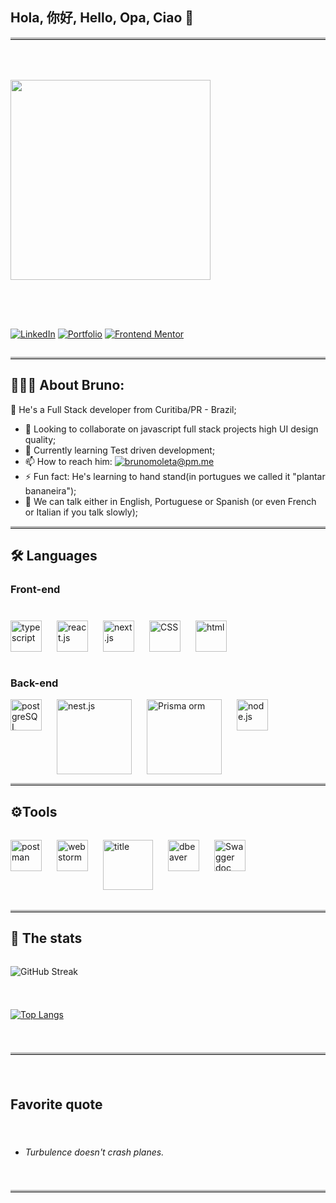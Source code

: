 ## Hola, 你好, Hello, Opa, Ciao 👋

<hr style="border-top: 3px solid #bbb;">

<div style="margin-block: 64px;">

  <img src="https://media.giphy.com/media/M9gbBd9nbDrOTu1Mqx/giphy.gif" width="320"/>
</div>


<div style="display: flex; flex-wrap: wrap">

[![LinkedIn](https://img.shields.io/badge/LinkedIn-blue?style=for-the-badge&logo=linkedin&logoColor=white)](https://www.linkedin.com/in/bruno-moleta-santos-desenvolvedor-full-stack)
[![Portfolio](https://img.shields.io/static/v1?label=&message=Portfolio&color=gray&style=for-the-badge&logo=&logoColor=white)](https://easybank-investments.vercel.app/)
[![Frontend Mentor](https://img.shields.io/badge/Frontend%20Mentor-%20-white?style=for-the-badge&logo=frontendmentor&labelColor=red&logoColor=white)](https://www.frontendmentor.io/profile/brunomoleta)
<img src="https://komarev.com/ghpvc/?username=brunomoleta&style=flat-square&color=blue" alt=""/>

</div>

<hr style="border-top: 3px solid #bbb;">

## 👨🏽‍💻 About Bruno:

🔭 He's a Full Stack developer from Curitiba/PR - Brazil;

- 👯 Looking to collaborate on javascript full stack projects
  high UI design quality;
- 🌱 Currently learning Test driven development;
- 📫 How to reach
  him: [![brunomoleta@pm.me](https://img.shields.io/badge/brunomoleta%40pm.me-%20-white?style=for-the-badge&logo=protonmail&labelColor=800080&logoColor=white)](https://protonmail.com/)
- ⚡ Fun fact: He's learning to hand stand(in portugues we called it "plantar bananeira");
- 💬 We can talk either in English, Portuguese or Spanish (or even French or Italian if you talk slowly);

<hr style="border-top: 3px solid #bbb;">

## 🛠️ Languages

### Front-end

<div style="display: flex; flex-wrap: wrap; gap: 24px; margin-block: 40px 40px">

<img alt="typescript" title="typescript" width="50" src="https://cdn.jsdelivr.net/gh/devicons/devicon@latest/icons/typescript/typescript-original.svg" />
<img alt="react.js" title="react.js" width="50" src="https://cdn.jsdelivr.net/gh/devicons/devicon@latest/icons/react/react-original.svg" />
<img alt="next.js" title="next.js" width="50" src="https://cdn.jsdelivr.net/gh/devicons/devicon@latest/icons/nextjs/nextjs-original.svg" />
<img alt="CSS" title="css" width="50" src="https://cdn.jsdelivr.net/gh/devicons/devicon@latest/icons/css3/css3-plain-wordmark.svg" />
<img alt="html" title="html" width="50" src="https://cdn.jsdelivr.net/gh/devicons/devicon@latest/icons/html5/html5-plain-wordmark.svg" />

</div>

### Back-end

<div style="display: flex; flex-wrap: wrap; gap: 24px;">

<img alt="postgreSQL" title="postgreSQL" width="50" src="https://cdn.jsdelivr.net/gh/devicons/devicon@latest/icons/postgresql/postgresql-original.svg" />
<img alt="nest.js" title="nest.js" width="120" src="https://cdn.jsdelivr.net/gh/devicons/devicon@latest/icons/nestjs/nestjs-original-wordmark.svg" />
<img alt="Prisma orm" title="Prisma ORM" width="120" src="https://cdn.jsdelivr.net/gh/devicons/devicon@latest/icons/prisma/prisma-original-wordmark.svg" />
<img alt="node.js" title="node.js" width="50" src="https://cdn.jsdelivr.net/gh/devicons/devicon@latest/icons/nodejs/nodejs-original.svg" />

</div>

<hr style="border-top: 3px solid #bbb;">

## ⚙️Tools

<div style="display: flex; flex-wrap: wrap; gap: 24px; margin-block: 32px 32px">

<img alt="postman" title="postman" width="50" src="https://cdn.jsdelivr.net/gh/devicons/devicon@latest/icons/postman/postman-plain.svg" />
<img alt="web storm" title="web storm" width="50"  src="https://cdn.jsdelivr.net/gh/devicons/devicon@latest/icons/webstorm/webstorm-plain.svg" />
<img alt="title" title="git" width="80" src="https://cdn.jsdelivr.net/gh/devicons/devicon@latest/icons/git/git-plain-wordmark.svg" />
<img alt="dbeaver" title="dbeaver" width="50" src="https://cdn.jsdelivr.net/gh/devicons/devicon@latest/icons/dbeaver/dbeaver-original.svg" />
<img alt="Swagger doc" title="Swagger doc" width="50" src="https://cdn.jsdelivr.net/gh/devicons/devicon@latest/icons/swagger/swagger-original.svg" />

</div>

<hr style="border-top: 3px solid #bbb;">

## 👀 The stats

<div style="display: flex; flex-flow: column; ; gap: 24px;">


![GitHub Streak](https://github-readme-streak-stats.herokuapp.com/?user=brunomoleta)

[![Top Langs](https://github-readme-stats.vercel.app/api/top-langs/?username=brunomoleta)](https://github.com/anuraghazra/github-readme-stats)

<hr style="border-top: 3px solid #bbb;">

## Favorite quote

- <em> Turbulence doesn't crash planes.</em>

<hr style="border-top: 3px solid #bbb;">
<!--
**brunomoleta/brunomoleta** is a ✨ _spe
cial_ ✨ repository because its `README.md` (this file) appears on your GitHub profile.

Here are some ideas to get you started:

- 🔭 I’m currently working on ...
- 🤔 I’m looking for help with ...
- 💬 Ask me about ...
-->
